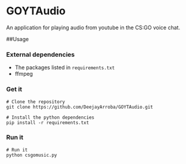 # GOYTAudio
An application for playing audio from youtube in the CS:GO voice chat.

##Usage

### External dependencies
* The packages listed in `requirements.txt`
* ffmpeg

### Get it
```
# Clone the repository
git clone https://github.com/DeejayArroba/GOYTAudio.git

# Install the python dependencies
pip install -r requirements.txt
```

### Run it
```
# Run it
python csgomusic.py
```
